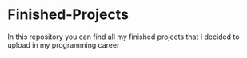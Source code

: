 # Finished-Projects
In this repository you can find all my finished projects that I decided to upload in my programming career
